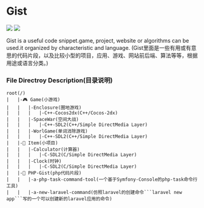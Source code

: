 # Gist
![](https://img.shields.io/badge/license-GNU-blue.svg)
![](https://img.shields.io/badge/language-All-green.svg)

Gist is a useful code snippet.game, project, website or algorithms can be used.it organized by characteristic and language.
(Gist里面是一些有用或有意思的代码片段，以及比较小型的项目，应用、游戏、网站前后端、算法等等，根据用途或语言分类。)

### File Directroy Description(目录说明)
```
root(/)
|	|-🎮 Game(小游戏)
|	|	|-Enclosure(圈地游戏)
|	|	|	|-C++-Cocos2dx(C++/Cocos-2dx)
|	|	|-SpaceWar(空间大战)
|	|	|	|-C++-SDL2(C++/Simple DirectMedia Layer)
|	|	|-WorlGame(单词消除游戏)
|	|	|	|-C++-SDL2(C++/Simple DirectMedia Layer)
|	|-🍺 Item(小项目)
|	|	|-Calculator(计算器)
|	|	|	|-C-SDL2(C/Simple DirectMedia Layer)
|	|	|-Clock(时钟)
|	|	|	|-C-SDL2(C/Simple DirectMedia Layer)
|	|-🍆 PHP-Gist(php代码片段)
|	|	|-a-php-task-command-tool(一个基于Symfony-Console的php-task命令行工具)
|	|	|-a-new-laravel-command(仿照laravel的创建命令```laravel new app```写的一个可以创建新的laravel应用的命令)
```
